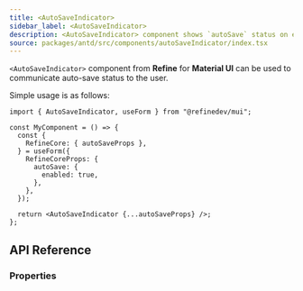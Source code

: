 ```yaml
---
title: <AutoSaveIndicator>
sidebar_label: <AutoSaveIndicator>
description: <AutoSaveIndicator> component shows `autoSave` status on edit actions.
source: packages/antd/src/components/autoSaveIndicator/index.tsx
---
```


`<AutoSaveIndicator>` component from **Refine** for **Material UI** can be used to communicate auto-save status to the user.

Simple usage is as follows:

```tsx
import { AutoSaveIndicator, useForm } from "@refinedev/mui";

const MyComponent = () => {
  const {
    RefineCore: { autoSaveProps },
  } = useForm({
    RefineCoreProps: {
      autoSave: {
        enabled: true,
      },
    },
  });

  return <AutoSaveIndicator {...autoSaveProps} />;
};
```

## API Reference

### Properties

<PropsTable module="@refinedev/mui/AutoSaveIndicator" />
